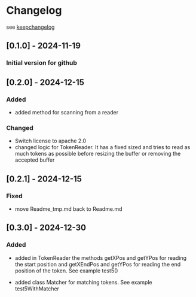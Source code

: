 # Changelog 
see [keepchangelog](https://keepachangelog.com/de/1.1.0/)

## [0.1.0] - 2024-11-19

### Initial version for github

## [0.2.0] - 2024-12-15

### Added

- added method for scanning from a reader

### Changed

- Switch license to apache 2.0
- changed logic for TokenReader. It has a fixed sized and tries to read as much tokens as possible
  before resizing the buffer or removing the accepted buffer

## [0.2.1] - 2024-12-15

### Fixed

- move Readme_tmp.md back to Readme.md

## [0.3.0] - 2024-12-30

### Added 

- added in TokenReader the methods getXPos and getYPos for reading the start position
  and getXEndPos and getYPos for reading the end position of the token.
  See example test5()

- added class Matcher for matching tokens. See example test5WithMatcher
